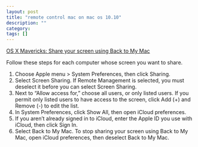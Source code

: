 ```yaml
---
layout: post
title: "remote control mac on mac os 10.10"
description: ""
category: 
tags: []
---
```


[OS X Mavericks: Share your screen using Back to My Mac](https://support.apple.com/kb/PH14179?locale=en_US)

Follow these steps for each computer whose screen you want to share.

1. Choose Apple menu > System Preferences, then click Sharing.
2. Select Screen Sharing.
If Remote Management is selected, you must deselect it before you can select Screen Sharing.
3. Next to “Allow access for,” choose all users, or only listed users. If you permit only listed users to have access to the screen, click Add (+) and Remove (-) to edit the list.
4. In System Preferences, click Show All, then open iCloud preferences.
5. If you aren’t already signed in to iCloud, enter the Apple ID you use with iCloud, then click Sign In.
6. Select Back to My Mac.
To stop sharing your screen using Back to My Mac, open iCloud preferences, then deselect Back to My Mac.

<!--more-->
